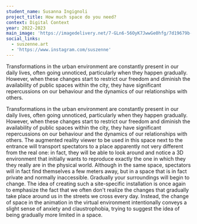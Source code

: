 ```yaml
---
student_name: Susanna Ingignoli
project_title: How much space do you need?
context: Digital Context
year: 2022-2023
main_image: 'https://imagedelivery.net/7-GLn6-56OyK7JwwGe0hfg/7d19679b-f464-4a49-3b12-4395bead7100'
social_links:
  - suszenne.art
  - 'https://www.instagram.com/suszenne'
---
```


Transformations in the urban environment are constantly present in our daily lives, often going unnoticed, particularly when they happen gradually. However, when these changes start to restrict our freedom and diminish the availability of public spaces within the city, they have significant repercussions on our behaviour and the dynamics of our relationships with others.

Transformations in the urban environment are constantly present in our daily lives, often going unnoticed, particularly when they happen gradually. However, when these changes start to restrict our freedom and diminish the availability of public spaces within the city, they have significant repercussions on our behaviour and the dynamics of our relationships with others. The augmented reality viewer to be used in this space next to the entrance will transport spectators to a place apparently not very different from the real one: in fact, they will be able to look around and notice a 3D environment that initially wants to reproduce exactly the one in which they they really are in the physical world. Although in the same space, spectators will in fact find themselves a few meters away, but in a space that is in fact private and normally inaccessible. Gradually your surroundings will begin to change. The idea of creating such a site-specific installation is once again to emphasize the fact that we often don't realize the changes that gradually take place around us in the streets we cross every day. Instead, the change of space in the animation in the virtual environment intentionally conveys a slight sense of anxiety and claustrophobia, trying to suggest the idea of being gradually more limited in a space.
